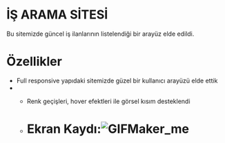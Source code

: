 # İŞ ARAMA SİTESİ

Bu sitemizde güncel iş ilanlarının listelendiği bir arayüz elde edildi.

# Özellikler
- Full responsive yapıdaki sitemizde güzel bir kullanıcı arayüzü elde ettik
- - Renk geçişleri, hover efektleri ile görsel kısım desteklendi
 
  - # Ekran Kaydı:![GIFMaker_me](https://github.com/beysatavli/bootstrap_pro/assets/164610384/818b0e54-9b33-42da-a9bc-19074adc2944)
